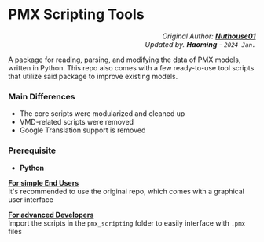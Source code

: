 # PMX Scripting Tools
<p align="right"><i>
Original Author: <b><a href="https://github.com/Nuthouse01/PMX-VMD-Scripting-Tools">Nuthouse01</a></b><br>
Updated by. <b>Haoming</b> - <code>2024 Jan.</code>
</i></p>

A package for reading, parsing, and modifying the data of PMX models, written in Python.
This repo also comes with a few ready-to-use tool scripts that utilize said package to improve existing models.

### Main Differences
- The core scripts were modularized and cleaned up 
- VMD-related scripts were removed
- Google Translation support is removed

### Prerequisite
- **Python**

<ins>**For simple End Users**</ins><br>
It's recommended to use the original repo, which comes with a graphical user interface

<ins>**For advanced Developers**</ins><br>
Import the scripts in the `pmx_scripting` folder to easily interface with `.pmx` files
